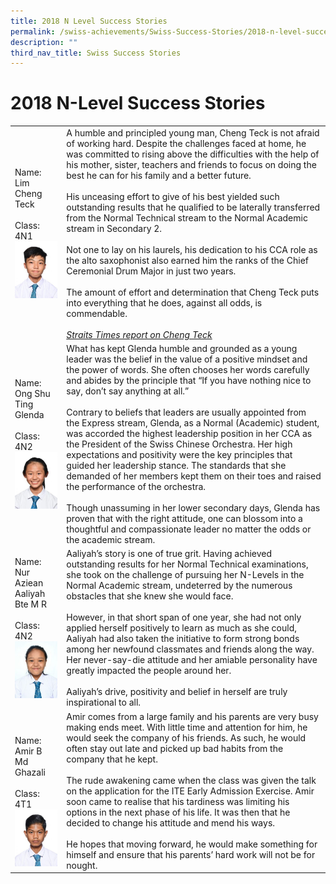 ```yaml
---
title: 2018 N Level Success Stories
permalink: /swiss-achievements/Swiss-Success-Stories/2018-n-level-success-stories/
description: ""
third_nav_title: Swiss Success Stories
---
```

# 2018 N-Level Success Stories

|                                                         |                                                                                                                                            |
|-----------------|--------------------------|
| Name: Lim Cheng Teck<br><br>Class: 4N1<br>![](/images/Swiss%20Achievements/Swiss%20Success%20Stories/2018%20N%20Level%20Success%20Stories/cheng-teck-225x300.jpg)             | A humble and principled young man, Cheng Teck is not afraid of working hard. Despite the challenges faced at home, he was committed to rising above the difficulties with the help of his mother, sister, teachers and friends to focus on doing the best he can for his family and a better future.<br><br>His unceasing effort to give of his best yielded such outstanding results that he qualified to be laterally transferred from the Normal Technical stream to the Normal Academic stream in Secondary 2.<br><br>Not one to lay on his laurels, his dedication to his CCA role as the alto saxophonist also earned him the ranks of the Chief Ceremonial Drum Major in just two years.<br><br>The amount of effort and determination that Cheng Teck puts into everything that he does, against all odds, is commendable.<br><br> [_Straits Times report on Cheng Teck_](https://www.straitstimes.com/singapore/education/teen-hopes-his-dream-course-is-within-reach?xtor=CS3-20&utm_source=STiPad&utm_medium=share&utm_term=2019-04-06%2016%3A04%3A02)                                    |
| Name: Ong Shu Ting Glenda<br><br>Class: 4N2<br>![](/images/Swiss%20Achievements/Swiss%20Success%20Stories/2018%20N%20Level%20Success%20Stories/glenda-ong-225x300.jpg)        | What has kept Glenda humble and grounded as a young leader was the belief in the value of a positive mindset and the power of words. She often chooses her words carefully and abides by the principle that “If you have nothing nice to say, don’t say anything at all.”<br><br>Contrary to beliefs that leaders are usually appointed from the Express stream, Glenda, as a Normal (Academic) student, was accorded the highest leadership position in her CCA as the President of the Swiss Chinese Orchestra. Her high expectations and positivity were the key principles that guided her leadership stance. The standards that she demanded of her members kept them on their toes and raised the performance of the orchestra.<br><br>Though unassuming in her lower secondary days, Glenda has proven that with the right attitude, one can blossom into a thoughtful and compassionate leader no matter the odds or the academic stream.<br>  |
| Name: Nur Aziean Aaliyah Bte M R<br><br>Class: 4N2<br>![](/images/Swiss%20Achievements/Swiss%20Success%20Stories/2018%20N%20Level%20Success%20Stories/aaliyah-225x300.jpg) | Aaliyah’s story is one of true grit. Having achieved outstanding results for her Normal Technical examinations, she took on the challenge of pursuing her N-Levels in the Normal Academic stream, undeterred by the numerous obstacles that she knew she would face.<br><br>However, in that short span of one year, she had not only applied herself positively to learn as much as she could, Aaliyah had also taken the initiative to form strong bonds among her newfound classmates and friends along the way. Her never-say-die attitude and her amiable personality have greatly impacted the people around her.<br><br>Aaliyah’s drive, positivity and belief in herself are truly inspirational to all.<br>                                                                                                                                                                                                                                       |
|  <br><br>Name: Amir B Md Ghazali<br><br>Class: 4T1<br>![](/images/Swiss%20Achievements/Swiss%20Success%20Stories/2018%20N%20Level%20Success%20Stories/ghazali-225x300.jpg)    | Amir comes from a large family and his parents are very busy making ends meet. With little time and attention for him, he would seek the company of his friends. As such, he would often stay out late and picked up bad habits from the company that he kept.<br><br>The rude awakening came when the class was given the talk on the application for the ITE Early Admission Exercise. Amir soon came to realise that his tardiness was limiting his options in the next phase of his life. It was then that he decided to change his attitude and mend his ways.<br><br>He hopes that moving forward, he would make something for himself and ensure that his parents’ hard work will not be for nought.                |